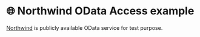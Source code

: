 # :globe_with_meridians: Northwind OData Access example
 
 [Northwind](https://services.odata.org/) is publicly available OData service for test purpose.
